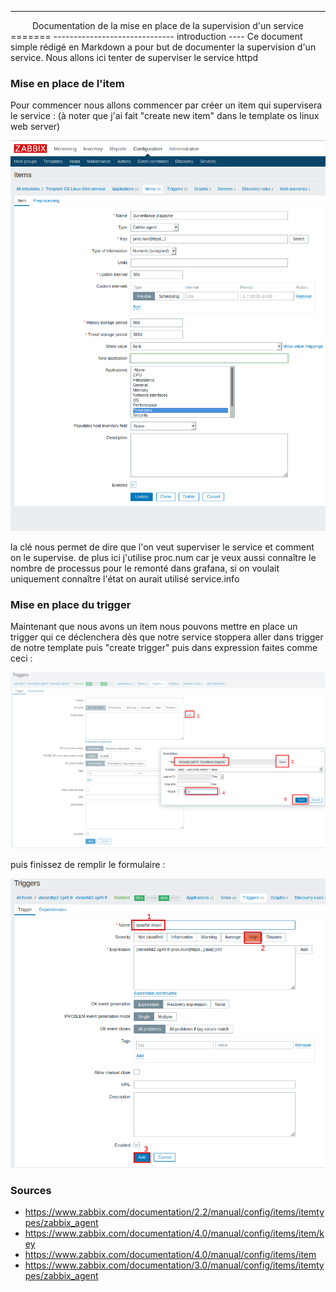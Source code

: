 ------------------------------
<center>Documentation de la mise en place de la supervision d'un service</center>
=======
------------------------------
introduction
----
Ce document simple rédigé en Markdown a pour but de documenter la supervision d'un service.
Nous allons ici tenter de superviser le service httpd

### Mise en place de l'item
Pour commencer nous allons commencer par créer un item qui supervisera le service :
(à noter que j'ai fait "create new item" dans le template os linux web server)


![description de l'item](/image/creation_item_supervision.png)

la clé nous permet de dire que l'on veut superviser le service et comment on le supervise. de plus ici j'utilise proc.num car je veux aussi connaître le nombre de processus pour le remonté dans grafana, si on voulait uniquement connaître l'état on aurait utilisé service.info  

### Mise en place du trigger
Maintenant que nous avons un item nous pouvons mettre en place un trigger qui ce déclenchera dès que notre service stoppera aller dans trigger de notre template puis "create trigger"  puis dans expression faites comme ceci :

![create trigger from item etape 1](/image/creation_trigger_from_item_1.png)

puis finissez de remplir le formulaire :

![create trigger from item etape 2](/image/creation_trigger_from_item_2.png)

### Sources

* https://www.zabbix.com/documentation/2.2/manual/config/items/itemtypes/zabbix_agent
* https://www.zabbix.com/documentation/4.0/manual/config/items/item/key
* https://www.zabbix.com/documentation/4.0/manual/config/items/item
* https://www.zabbix.com/documentation/3.0/manual/config/items/itemtypes/zabbix_agent
